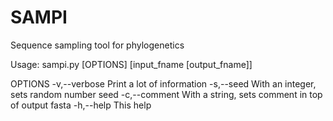 # SAMPI
Sequence sampling tool for phylogenetics

Usage: sampi.py [OPTIONS] [input_fname [output_fname]]

  OPTIONS
    -v,--verbose   Print a lot of information
    -s,--seed      With an integer, sets random number seed
    -c,--comment   With a string, sets comment in top of output fasta
    -h,--help      This help
    
